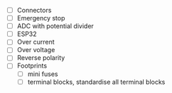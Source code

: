 - [ ] Connectors
- [ ] Emergency stop
- [ ] ADC with potential divider
- [ ] ESP32
- [ ] Over current
- [ ] Over voltage
- [ ] Reverse polarity
- [ ] Footprints
    - [ ] mini fuses
    - [ ] terminal blocks, standardise all terminal blocks
